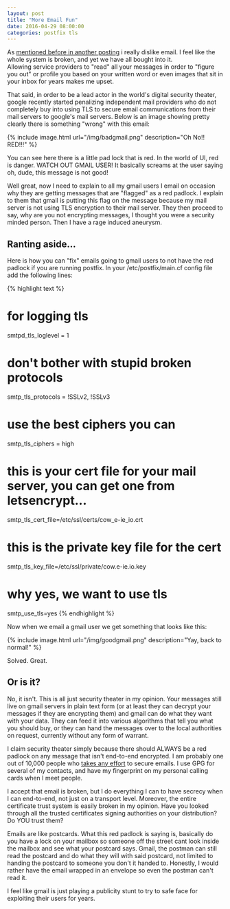 ```yaml
---
layout: post
title: "More Email Fun"
date: 2016-04-29 08:00:00
categories: postfix tls
---
```



As [mentioned before in another posting][email-hate] i really dislike email.  I 
feel like the whole system is broken, and yet we have all bought into it.  
Allowing service providers to "read" all your messages in order to "figure you
out" or profile you based on your written word or even images that sit in your 
inbox for years makes me upset.  

That said, in order to be a lead actor in the world's digital security theater, 
google recently started penalizing independent mail providers who do not 
completely buy into using TLS to secure email communications from their mail
servers to google's mail servers.  Below is an image showing pretty clearly there
is something "wrong" with this email:

{% include image.html url="/img/badgmail.png" description="Oh No!! RED!!!" %}

You can see here there is a little pad lock that is red.  In the world of UI, 
red is danger.  WATCH OUT GMAIL USER!  It basically screams at the user saying
oh, dude, this message is not good!

Well great, now I need to explain to all my gmail users I email on occasion why
they are getting messages that are "flagged" as a red padlock.  I explain to them
that gmail is putting this flag on the message because my mail server is not using
TLS encryption to their mail server.  They then proceed to say, why are you not
encrypting messages, I thought you were a security minded person.  Then I have a
rage induced aneurysm.

## Ranting aside...

Here is how you can "fix" emails going to gmail users to not have the red padlock
if you are running postfix.  In your /etc/postfix/main.cf config file add the 
following lines:

{% highlight text %}
# for logging tls
smtpd_tls_loglevel = 1
# don't bother with stupid broken protocols
smtp_tls_protocols = !SSLv2, !SSLv3
# use the best ciphers you can
smtp_tls_ciphers = high
# this is your cert file for your mail server, you can get one from letsencrypt...
smtp_tls_cert_file=/etc/ssl/certs/cow_e-ie_io.crt
# this is the private key file for the cert
smtp_tls_key_file=/etc/ssl/private/cow.e-ie.io.key
# why yes, we want to use tls
smtp_use_tls=yes
{% endhighlight %}

Now when we email a gmail user we get something that looks like this:

{% include image.html url="/img/goodgmail.png" description="Yay, back to normal!" %}

Solved. Great.

## Or is it?

No, it isn't.  This is all just security theater in my opinion.  Your messages 
still live on gmail servers in plain text form (or at least they can decrypt your
messages if they are encrypting them) and gmail can do what they want with your
data.  They can feed it into various algorithms that tell you what you should
buy, or they can hand the messages over to the local authorities on request,
currently without any form of warrant.

I claim security theater simply because there should ALWAYS be a red padlock on
any message that isn't end-to-end encrypted.  I am probably one out of 10,000 people
who [takes any effort][use-gpg] to secure emails. I use GPG for several of my 
contacts, and have my fingerprint on my personal calling cards when I meet people.

I accept that email is broken, but I do everything I can to have secrecy when I 
can end-to-end, not just on a transport level.  Moreover, the entire certificate
trust system is easily broken in my opinion.  Have you looked through all the 
trusted certificates signing authorities on your distribution?  Do YOU trust them?

Emails are like postcards.  What this red padlock is saying is, basically do you
have a lock on your mailbox so someone off the street cant look inside the mailbox
and see what your postcard says.  Gmail, the postman can still read the postcard
and do what they will with said postcard, not limited to handing the postcard 
to someone you don't it handed to.  Honestly, I would rather have the email 
wrapped in an envelope so even the postman can't read it.

I feel like gmail is just playing a publicity stunt to try to safe face for 
exploiting their users for years.

[email-hate]: http://husobee.github.io/email/mail-server/rant/dmarc/dkim/spf/2015/06/07/i-hate-mail.html
[use-gpg]: http://husobee.github.io/security/gpg/2015/06/18/shhh-use-pgp.html
